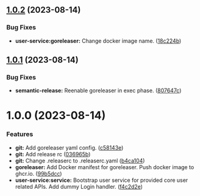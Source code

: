 ## [1.0.2](https://github.com/NayanJD/cyclotron/compare/v1.0.1...v1.0.2) (2023-08-14)


### Bug Fixes

* **user-service:goreleaser:** Change docker image name. ([18c224b](https://github.com/NayanJD/cyclotron/commit/18c224b19fa58e8e1d8115e14eb392d83f9690ea))

## [1.0.1](https://github.com/NayanJD/cyclotron/compare/v1.0.0...v1.0.1) (2023-08-14)


### Bug Fixes

* **semantic-release:** Reenable goreleaser in exec phase. ([807647c](https://github.com/NayanJD/cyclotron/commit/807647c98554913b85a4e343180459769cd94364))

# 1.0.0 (2023-08-14)


### Features

* **git:** Add goreleaser yaml config. ([c58143e](https://github.com/NayanJD/cyclotron/commit/c58143e9f78817810f9fc24b9dee0a742d3d275b))
* **git:** Add release rc ([036965b](https://github.com/NayanJD/cyclotron/commit/036965b1e3149df8f4bae1a28a62b8e31f8a5264))
* **git:** Change .releaserc to .releaserc.yaml ([b4ca104](https://github.com/NayanJD/cyclotron/commit/b4ca1049f4d646d095312a9255eb8a3c982291b4))
* **goreleaser:** Add Docker manifest for goreleaser. Push docker image to ghcr.io. ([99b5dcc](https://github.com/NayanJD/cyclotron/commit/99b5dcc79e6657e14d5dd49423cf1ae7c46b847c))
* **user-service:service:** Bootstrap user service for provided core user related APIs. Add dummy Login handler. ([f4c2d2e](https://github.com/NayanJD/cyclotron/commit/f4c2d2efb5e005377430303578925c6f885c6dab))
